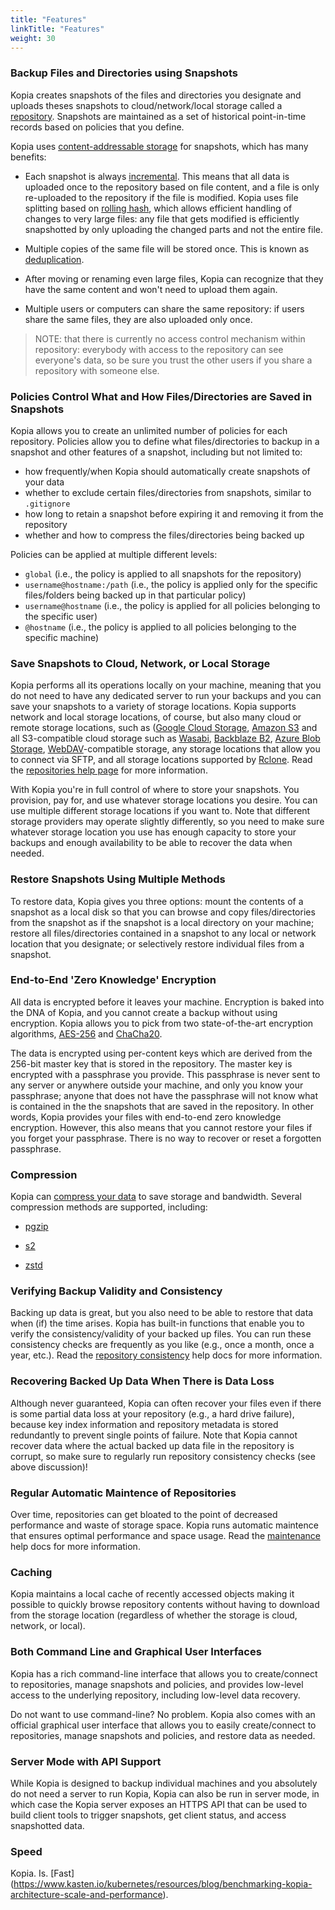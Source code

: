```yaml
---
title: "Features"
linkTitle: "Features"
weight: 30
---
```


### Backup Files and Directories using Snapshots

Kopia creates snapshots of the files and directories you designate and uploads theses snapshots to cloud/network/local storage called a [repository](../repositories/). Snapshots are maintained as a set of historical point-in-time records based on policies that you define.

Kopia uses [content-addressable storage](https://en.wikipedia.org/wiki/Content-addressable%20storage) for snapshots, which has many benefits:

* Each snapshot is always [incremental](https://www.techtarget.com/searchdatabackup/feature/Full-incremental-or-differential-How-to-choose-the-correct-backup-type). This means that all data is uploaded once to the repository based on file content, and a file is only re-uploaded to the repository if the file is modified. Kopia uses file splitting based on [rolling hash](https://en.wikipedia.org/wiki/Rolling_hash), which allows efficient handling of changes to very large files: any file that gets modified is efficiently snapshotted by only uploading the changed parts and not the entire file.

* Multiple copies of the same file will be stored once. This is known as [deduplication](https://en.wikipedia.org/wiki/Data_deduplication).

* After moving or renaming even large files, Kopia can recognize that they have the same content and won't need to upload them again.

* Multiple users or computers can share the same repository: if users share the same files, they are also uploaded only once.

> NOTE: that there is currently no access control mechanism within repository: everybody with access to the repository can see everyone's data, so be sure you trust the other users if you share a repository with someone else.

### Policies Control What and How Files/Directories are Saved in Snapshots

Kopia allows you to create an unlimited number of policies for each repository. Policies allow you to define what files/directories to backup in a snapshot and other features of a snapshot, including but not limited to:

* how frequently/when Kopia should automatically create snapshots of your data
* whether to exclude certain files/directories from snapshots, similar to `.gitignore`
* how long to retain a snapshot before expiring it and removing it from the repository
* whether and how to compress the files/directories being backed up

Policies can be applied at multiple different levels:

* `global` (i.e., the policy is applied to all snapshots for the repository)
* `username@hostname:/path` (i.e., the policy is applied only for the specific files/folders being backed up in that particular policy)
* `username@hostname` (i.e., the policy is applied for all policies belonging to the specific user)
* `@hostname` (i.e., the policy is applied to all policies belonging to the specific machine)

### Save Snapshots to Cloud, Network, or Local Storage

Kopia performs all its operations locally on your machine, meaning that you do not need to have any dedicated server to run your backups and you can save your snapshots to a variety of storage locations. Kopia supports network and local storage locations, of course, but also many cloud or remote storage locations, such as ([Google Cloud Storage](https://cloud.google.com/storage), [Amazon S3](https://aws.amazon.com/s3) and all S3-compatible cloud storage such as [Wasabi](https://wasabi.com), [Backblaze B2](https://www.backblaze.com/b2/cloud-storage.html), [Azure Blob Storage](https://azure.microsoft.com/fr-fr/services/storage/), [WebDAV](https://en.wikipedia.org/wiki/WebDAV)-compatible storage, any storage locations that allow you to connect via SFTP, and all storage locations supported by [Rclone](https://rclone.org/). Read the [repositories help page](https://kopia.io/docs/repositories/) for more information. 

With Kopia you're in full control of where to store your snapshots. You provision, pay for, and use whatever storage locations you desire. You can use multiple different storage locations if you want to. Note that different storage providers may operate slightly differently, so you need to make sure whatever storage location you use has enough capacity to store your backups and enough availability to be able to recover the data when needed. 

### Restore Snapshots Using Multiple Methods

To restore data, Kopia gives you three options: mount the contents of a snapshot as a local disk so that you can browse and copy files/directories from the snapshot as if the snapshot is a local directory on your machine; restore all files/directories contained in a snapshot to any local or network location that you designate; or selectively restore individual files from a snapshot.

### End-to-End 'Zero Knowledge' Encryption

All data is encrypted before it leaves your machine. Encryption is baked into the DNA of Kopia, and you cannot create a backup without using encryption. Kopia allows you to pick from two state-of-the-art encryption algorithms, [AES-256](https://en.wikipedia.org/wiki/AES256) and [ChaCha20](https://en.wikipedia.org/wiki/ChaCha20).

The data is encrypted using per-content keys which are derived from the 256-bit master key that is stored in the repository. The master key is encrypted with a passphrase you provide. This passphrase is never sent to any server or anywhere outside your machine, and only you know your passphrase; anyone that does not have the passphrase will not know what is contained in the the snapshots that are saved in the repository. In other words, Kopia provides your files with end-to-end zero knowledge encryption. However, this also means that you cannot restore your files if you forget your passphrase. There is no way to recover or reset a forgotten passphrase.

### Compression

Kopia can [compress your data](https://kopia.io/docs/advanced/compression/) to save storage and bandwidth. Several compression methods are supported, including:

* [pgzip](https://github.com/klauspost/pgzip)

* [s2](https://github.com/klauspost/compress/tree/master/s2)

* [zstd](https://github.com/klauspost/compress/tree/master/zstd)

### Verifying Backup Validity and Consistency

Backing up data is great, but you also need to be able to restore that data when (if) the time arises. Kopia has built-in functions that enable you to verify the consistency/validity of your backed up files. You can run these consistency checks are frequently as you like (e.g., once a month, once a year, etc.). Read the [repository consistency](https://kopia.io/docs/advanced/consistency/) help docs for more information.

### Recovering Backed Up Data When There is Data Loss

Although never guaranteed, Kopia can often recover your files even if there is some partial data loss at your repository (e.g., a hard drive failure), because key index information and repository metadata is stored redundantly to prevent single points of failure. Note that Kopia cannot recover data where the actual backed up data file in the repository is corrupt, so make sure to regularly run repository consistency checks (see above discussion)!

### Regular Automatic Maintence of Repositories

Over time, repositories can get bloated to the point of decreased performance and waste of storage space. Kopia runs automatic maintence that ensures optimal performance and space usage. Read the [maintenance](https://kopia.io/docs/advanced/maintenance/) help docs for more information.

### Caching

Kopia maintains a local cache of recently accessed objects making it possible to quickly browse repository contents without having to download from the storage location (regardless of whether the storage is cloud, network, or local).

### Both Command Line and Graphical User Interfaces

Kopia has a rich command-line interface that allows you to create/connect to repositories, manage snapshots and policies, and provides low-level access to the underlying repository, including low-level data recovery. 

Do not want to use command-line? No problem. Kopia also comes with an official graphical user interface that allows you to easily create/connect to repositories, manage snapshots and policies, and restore data as needed.

### Server Mode with API Support

While Kopia is designed to backup individual machines and you absolutely do not need a server to run Kopia, Kopia can also be run in server mode, in which case the Kopia server exposes an HTTPS API that can be used to build client tools to trigger snapshots, get client status, and access snapshotted data.

### Speed

Kopia. Is. [Fast] (https://www.kasten.io/kubernetes/resources/blog/benchmarking-kopia-architecture-scale-and-performance).
